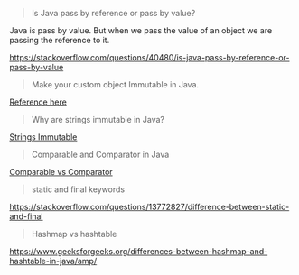> Is Java pass by reference or pass by value?

Java is pass by value. But when we pass the value of an object we are passing the reference to it.

https://stackoverflow.com/questions/40480/is-java-pass-by-reference-or-pass-by-value




> Make your custom object Immutable in Java.

[Reference here](https://dzone.com/articles/how-to-create-an-immutable-class-in-java)



> Why are strings immutable in Java?

[Strings Immutable](https://www.educative.io/edpresso/why-are-strings-immutable-in-java?affiliate_id=5082902844932096&utm_source=google&utm_medium=cpc&utm_campaign=platform2&utm_content=ad-1-dynamic&gclid=Cj0KCQjww_f2BRC-ARIsAP3zarHnpwPKc-Qx8FcRZ9Gph1KR1RoiA7-jqj0wlBSItOLY7vtbd3rW0xEaAr7xEALw_wcB)



> Comparable and Comparator in Java

[Comparable vs Comparator](https://www.baeldung.com/java-comparator-comparable)



> static and final keywords

https://stackoverflow.com/questions/13772827/difference-between-static-and-final

> Hashmap vs hashtable

https://www.geeksforgeeks.org/differences-between-hashmap-and-hashtable-in-java/amp/
